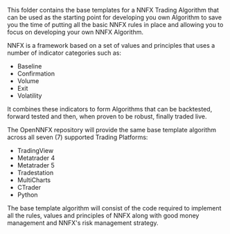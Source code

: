 This folder contains the base templates for a NNFX Trading Algorithm that can be used as the starting point for developing you own Algorithm
to save you the time of putting all the basic NNFX rules in place and allowing you to focus on developing your own NNFX Algorithm.

NNFX is a framework based on a set of values and principles that uses a number of indicator
categories such as:
- Baseline
- Confirmation
- Volume
- Exit
- Volatility

It combines these indicators to form Algorithms that can be backtested, forward tested and then, when proven to be robust, finally traded live.

The OpenNNFX repository will provide the same base template algorithm across all seven (7) supported Trading Platforms:

- TradingView
- Metatrader 4
- Metatrader 5
- Tradestation
- MultiCharts
- CTrader
- Python

The base template algorithm will consist of the code required to implement all the rules, values and principles of NNFX along with good money management and NNFX's risk management strategy.
